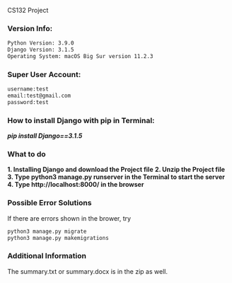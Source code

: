 CS132 Project

### Version Info:
```bash
Python Version: 3.9.0
Django Version: 3.1.5
Operating System: macOS Big Sur version 11.2.3
```

### Super User Account:
```bash
username:test
email:test@gmail.com
password:test
```

### How to install Django with pip in Terminal:
***pip install Django==3.1.5***

### What to do
**1. Installing Django and download the Project file**
**2. Unzip the Project file**
**3. Type python3 manage.py runserver in the Terminal to start the server**
**4. Type http://localhost:8000/ in the browser**

### Possible Error Solutions
If there are errors shown in the brower, try 
```bash
python3 manage.py migrate
python3 manage.py makemigrations
```

### Additional Information
The summary.txt or summary.docx is in the zip as well. 
